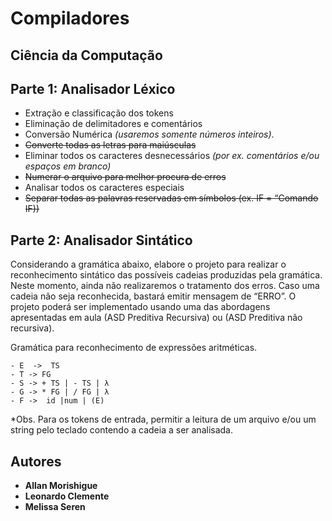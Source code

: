 # Compiladores
## Ciência da Computação

## Parte 1: Analisador Léxico
- Extração e classificação dos tokens
- Eliminação de delimitadores e comentários
- Conversão Numérica *(usaremos somente números inteiros)*.
- ~~Converte todas as letras para maiúsculas~~
- Eliminar todos os caracteres desnecessários *(por ex. comentários e/ou espaços em branco)*
- ~~Numerar o arquivo para melhor procura de erros~~
- Analisar todos os caracteres especiais
- ~~Separar todas as palavras reservadas em símbolos (ex. IF = “Comando IF))~~

## Parte 2: Analisador Sintático

Considerando a gramática abaixo, elabore o projeto para realizar o reconhecimento sintático das possíveis cadeias produzidas pela gramática. Neste momento, ainda não realizaremos o tratamento dos erros. Caso uma cadeia não seja reconhecida, bastará emitir mensagem de “ERRO”.  O projeto poderá ser implementado usando uma das abordagens apresentadas em aula (ASD Preditiva Recursiva) ou (ASD Preditiva não recursiva). 

Gramática para reconhecimento de expressões aritméticas.

```
- E  ->  TS
- T -> FG
- S -> + TS | - TS | λ
- G -> * FG | / FG | λ
- F ->  id |num | (E)
```

*Obs. Para os tokens de entrada, permitir a leitura de um arquivo e/ou um string pelo teclado contendo a cadeia a ser analisada.

## Autores
- **Allan Morishigue**
- **Leonardo Clemente**
- **Melissa Seren**
